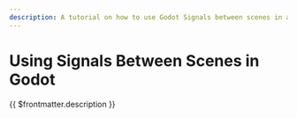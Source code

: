 ```yaml
---
description: A tutorial on how to use Godot Signals between scenes in a reusable way.
---
```


<!-- Gets the meta data og:title.  -->
# Using Signals Between Scenes in Godot
{{ $frontmatter.description }}
